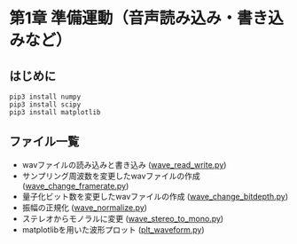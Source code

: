# 第1章 準備運動（音声読み込み・書き込みなど）
## はじめに
```
pip3 install numpy
pip3 install scipy
pip3 install matplotlib
```

## ファイル一覧
- wavファイルの読み込みと書き込み ([wave_read_write.py](https://github.com/tam17aki/speech_process_exercise/blob/master/Chapter1_WarmUp/wave_read_write.py))
- サンプリング周波数を変更したwavファイルの作成 ([wave_change_framerate.py](https://github.com/tam17aki/speech_process_exercise/blob/master/Chapter1_WarmUp/wave_change_framerate.py))
- 量子化ビット数を変更したwavファイルの作成 ([wave_change_bitdepth.py](https://github.com/tam17aki/speech_process_exercise/blob/master/Chapter1_WarmUp/wave_change_bitdepth.py))
- 振幅の正規化 ([wave_normalize.py](https://github.com/tam17aki/speech_process_exercise/blob/master/Chapter1_WarmUp/wave_normalize.py))
- ステレオからモノラルに変更 ([wave_stereo_to_mono.py](https://github.com/tam17aki/speech_process_exercise/blob/master/Chapter1_WarmUp/wave_stereo_to_mono.py))
- matplotlibを用いた波形プロット ([plt_waveform.py](https://github.com/tam17aki/speech_process_exercise/blob/master/Chapter1_WarmUp/plt_waveform.py))

